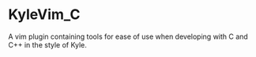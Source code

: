 # KyleVim_C
A vim plugin containing tools for ease of use when developing with C and C++ in the style of Kyle.
